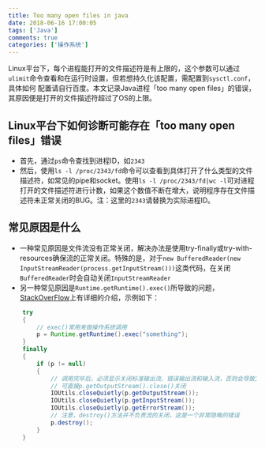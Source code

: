 ```yaml
---
title: Too many open files in java
date: 2018-06-16 17:00:05
tags: ['Java']
comments: true
categories: ['操作系统']
---
```


Linux平台下，每个进程能打开的文件描述符是有上限的，这个参数可以通过`ulimit`命令查看和在运行时设置，但若想持久化该配置，需配置到`sysctl.conf`，具体如何
配置请自行百度。本文记录Java进程「too many open files」的错误，其原因便是打开的文件描述符超过了OS的上限。

<!--more-->

## Linux平台下如何诊断可能存在「too many open files」错误

- 首先，通过`ps`命令查找到进程ID，如`2343`
- 然后，使用`ls -l /proc/2343/fd`命令可以查看到具体打开了什么类型的文件描述符，如常见的pipe和socket。使用`ls -l /proc/2343/fd|wc -l`可对进程打开的文件描述符进行计数，如果这个数值不断在增大，说明程序存在文件描述符未正常关闭的BUG。注：这里的`2343`请替换为实际进程ID。

## 常见原因是什么

- 一种常见原因是文件流没有正常关闭，解决办法是使用try-finally或try-with-resources确保流的正常关闭。特殊的是，对于`new BufferedReader(new InputStreamReader(process.getInputStream()))`这类代码，在关闭`BufferedReader`时会自动关闭`InputStreamReader`
- 另一种常见原因是`Runtime.getRuntime().exec()`所导致的问题，[StackOverFlow](https://stackoverflow.com/questions/15956452/troubleshooting-too-many-files-open-with-lsof)上有详细的介绍，示例如下：

```java
    try
    {
        // exec()常用来做操作系统调用
        p = Runtime.getRuntime().exec("something");
    }
    finally
    {
        if (p != null)
        {
            // 调用完毕后，必须显示关闭标准输出流、错误输出流和输入流，否则会导致文件描述符没有正常释放
            // 可直接p.getOutputStream().close()关闭
            IOUtils.closeQuietly(p.getOutputStream());
            IOUtils.closeQuietly(p.getInputStream());
            IOUtils.closeQuietly(p.getErrorStream());
            // 注意，destroy()方法并不负责流的关闭，这是一个非常隐晦的错误
            p.destroy();
        }
    }
```

